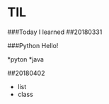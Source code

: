 # TIL
###Today I learned
##20180331

###Python
Hello! 
  
  *pyton
  *java
  
##20180402
* list
* class
